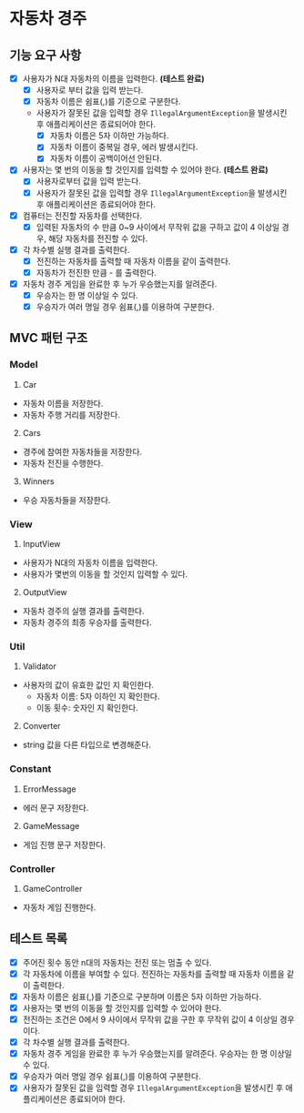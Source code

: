 # 자동차 경주

## 기능 요구 사항
- [x] 사용자가 N대 자동차의 이름을 입력한다. **(테스트 완료)**
  - [x] 사용자로 부터 값을 입력 받는다.
  - [x] 자동차 이름은 쉼표(,)를 기준으로 구분한다.
  - 사용자가 잘못된 값을 입력할 경우 `IllegalArgumentException`을 발생시킨 후 애플리케이션은 종료되어야 한다.
    - [x] 자동차 이름은 5자 이하만 가능하다.
    - [x] 자동차 이름이 중복일 경우, 에러 발생시킨다.
    - [x] 자동차 이름이 공백이어선 안된다.
- [x] 사용자는 몇 번의 이동을 할 것인지를 입력할 수 있어야 한다. **(테스트 완료)**
  - [x] 사용자로부터 값을 입력 받는다. 
  - [x] 사용자가 잘못된 값을 입력할 경우 `IllegalArgumentException`을 발생시킨 후 애플리케이션은 종료되어야 한다.
- [x] 컴퓨터는 전진할 자동차를 선택한다.
  - [x] 입력된 자동차의 수 만큼 0~9 사이에서 무작위 값을 구하고 값이 4 이상일 경우, 해당 자동차를 전진할 수 있다.
- [x] 각 차수별 실행 결과를 출력한다.
  - [x] 전진하는 자동차를 출력할 때 자동차 이름을 같이 출력한다.
  - [x] 자동차가 전진한 만큼 - 를 출력한다.
- [x] 자동차 경주 게임을 완료한 후 누가 우승했는지를 알려준다.
  - [x] 우승자는 한 명 이상일 수 있다.
  - [x] 우승자가 여러 명일 경우 쉼표(,)를 이용하여 구분한다.

## MVC 패턴 구조
### Model
1. Car 
- 자동차 이름을 저장한다.
- 자동차 주행 거리를 저장한다.

2. Cars
- 경주에 참여한 자동차들을 저장한다.
- 자동차 전진을 수행한다.

3. Winners
- 우승 자동차들을 저장한다.

### View
1. InputView
- 사용자가 N대의 자동차 이름을 입력한다.
- 사용자가 몇번의 이동을 할 것인지 입력할 수 있다.

2. OutputView
- 자동차 경주의 실행 결과를 출력한다.
- 자동차 경주의 최종 우승자를 출력한다.

### Util
1. Validator
- 사용자의 값이 유효한 값인 지 확인한다.
  - 자동차 이름: 5자 이하인 지 확인한다. 
  - 이동 횟수: 숫자인 지 확인한다.
2. Converter
- string 값을 다른 타입으로 변경해준다.

### Constant
1. ErrorMessage
- 에러 문구 저장한다.

2. GameMessage
- 게임 진행 문구 저장한다.

### Controller
1. GameController
- 자동차 게임 진행한다.

## 테스트 목록
- [x] 주어진 횟수 동안 n대의 자동차는 전진 또는 멈출 수 있다.
- [x] 각 자동차에 이름을 부여할 수 있다. 전진하는 자동차를 출력할 때 자동차 이름을 같이 출력한다.
- [x] 자동차 이름은 쉼표(,)를 기준으로 구분하며 이름은 5자 이하만 가능하다.
- [x] 사용자는 몇 번의 이동을 할 것인지를 입력할 수 있어야 한다.
- [x] 전진하는 조건은 0에서 9 사이에서 무작위 값을 구한 후 무작위 값이 4 이상일 경우이다.
- [x] 각 차수별 실행 결과를 출력한다.
- [x] 자동차 경주 게임을 완료한 후 누가 우승했는지를 알려준다. 우승자는 한 명 이상일 수 있다.
- [x] 우승자가 여러 명일 경우 쉼표(,)를 이용하여 구분한다.
- [x] 사용자가 잘못된 값을 입력할 경우 `IllegalArgumentException`을 발생시킨 후 애플리케이션은 종료되어야 한다.
